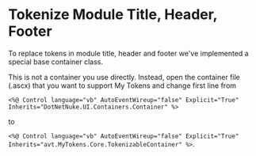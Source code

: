 # Tokenize Module Title, Header, Footer

To replace tokens in module title, header and footer we've implemented a special base container class.

This is not a container you use directly. Instead, open the container file (.ascx) that you want to support My Tokens and change first line from

`<%@ Control language="vb" AutoEventWireup="false" Explicit="True" Inherits="DotNetNuke.UI.Containers.Container" %>` 

to

`<%@ Control language="vb" AutoEventWireup="false" Explicit="True" Inherits="avt.MyTokens.Core.TokenizableContainer" %>`.